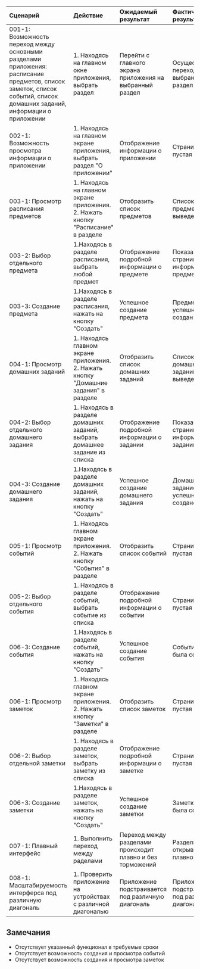 |Cценарий|Действие|Ожидаемый результат|Фактический результат| Оценка|
|:---|:---|:---|:---|:---|
|001-1: Возможность переход между основными разделами приложения: расписание предметов, список заметок, список событий, список домашних заданий, информации о приложении | 1. Находясь на главном окне приложения, выбрать раздел | Перейти с главного экрана приложения на выбранный раздел |Осуществлен переход на выбранный раздел |Тест пройден |
|002-1: Возможность просмотра информации о приложении | 1. Находясь на главном экране приложения, выбрать раздел "О приложении" | Отображение информации о приложении | Страница пустая | Тест не пройден |
|003-1: Просмотр расписания предметов | 1. Находясь на главном экране приложения. 2. Нажать кнопку "Расписание" в разделе | Отобразить список предметов | Список предметов выведен | Тест пройден |
|003-2: Выбор отдельного предмета | 1.Находясь в разделе расписания, выбрать любой предмет | Отображение подробной информации о предмете | Показана страница информации о предмете |Тест пройден |
|003-3: Создание предмета | 1.Находясь в разделе расписания, нажать на кнопку "Создать" | Успешное создание предмета | Предмет успешно создан |Тест пройден |
|004-1: Просмотр домашних заданий | 1. Находясь главном экране приложения. 2. Нажать кнопку "Домашние задания" в разделе | Отобразить список домашних заданий | Список домашних заданий выведен | Тест пройден |
|004-2: Выбор отдельного домашнего задания | 1. Находясь в разделе домашних заданий, выбрать домашнее задание из списка | Отображение подробной информации о задании  | Показана страница информации о задании | Тест пройден |
|004-3: Создание домашнего задания | 1.Находясь в разделе домашних заданий, нажать на кнопку "Создать" | Успешное создание домашнего задания | Домашнее задание успешно создано |Тест пройден |
|005-1: Просмотр событий | 1. Находясь главном экране приложения. 2. Нажать кнопку "События" в разделе | Отобразить список событий | Страница пустая | Тест не пройден |
|005-2: Выбор отдельного события | 1. Находясь в разделе событий, выбрать событие из списка | Отображение подробной информации о событии  | Страница пустая | Тест не пройден |
|006-3: Создание события | 1.Находясь в разделе событий, нажать на кнопку "Создать" | Успешное создание события | Событие не была создано |Тест не пройден |
|006-1: Просмотр заметок | 1. Находясь главном экране приложения. 2. Нажать кнопку "Заметки" в разделе | Отобразить список заметок  | Страница пустая | Тест не пройден |
|006-2: Выбор отдельной заметки | 1. Находясь в разделе заметок, выбрать заметку из списка | Отображение подробной информации о заметке  | Страница пустая | Тест не пройден |
|006-3: Создание заметки | 1.Находясь в разделе заметок, нажать на кнопку "Создать" | Успешное создание заметки | Заметка не была создана |Тест не пройден |
|007-1: Плавный интерфейс | 1. Выполнить переход между раделами | Переход между разделами происходит плавно и без торможений | Разделы открываются плавно | Тест пройден |
|008-1: Масштабируемость интерферса под различную диагональ | 1. Проверить приложение на устройствах с различной диагональю | Приложение подстраивается под различную диагональ | Приложение подстраивается под различную диагональ | Тест пройден |
## Замечания
* Отсутствует указанный функционал в требуемые сроки  
* Отсутствует возможность создания и просмотра событий
* Отсутствует возможность создания и просмотра заметок   


